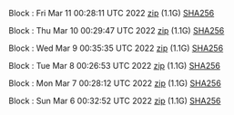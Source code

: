 Block [](https://testnet-insight.dashevo.org/insight/block/): Fri Mar 11 00:28:11 UTC 2022 [zip](https://dash-bootstrap.ams3.digitaloceanspaces.com/testnet/2022-03-11/bootstrap.dat.zip) (1.1G) [SHA256](https://dash-bootstrap.ams3.digitaloceanspaces.com/testnet/2022-03-11/sha256.txt)

Block [](https://testnet-insight.dashevo.org/insight/block/): Thu Mar 10 00:29:47 UTC 2022 [zip](https://dash-bootstrap.ams3.digitaloceanspaces.com/testnet/2022-03-10/bootstrap.dat.zip) (1.1G) [SHA256](https://dash-bootstrap.ams3.digitaloceanspaces.com/testnet/2022-03-10/sha256.txt)

Block [](https://testnet-insight.dashevo.org/insight/block/): Wed Mar  9 00:35:35 UTC 2022 [zip](https://dash-bootstrap.ams3.digitaloceanspaces.com/testnet/2022-03-09/bootstrap.dat.zip) (1.1G) [SHA256](https://dash-bootstrap.ams3.digitaloceanspaces.com/testnet/2022-03-09/sha256.txt)

Block [](https://testnet-insight.dashevo.org/insight/block/): Tue Mar  8 00:26:53 UTC 2022 [zip](https://dash-bootstrap.ams3.digitaloceanspaces.com/testnet/2022-03-08/bootstrap.dat.zip) (1.1G) [SHA256](https://dash-bootstrap.ams3.digitaloceanspaces.com/testnet/2022-03-08/sha256.txt)

Block [](https://testnet-insight.dashevo.org/insight/block/): Mon Mar  7 00:28:12 UTC 2022 [zip](https://dash-bootstrap.ams3.digitaloceanspaces.com/testnet/2022-03-07/bootstrap.dat.zip) (1.1G) [SHA256](https://dash-bootstrap.ams3.digitaloceanspaces.com/testnet/2022-03-07/sha256.txt)

Block [](https://testnet-insight.dashevo.org/insight/block/): Sun Mar  6 00:32:52 UTC 2022 [zip](https://dash-bootstrap.ams3.digitaloceanspaces.com/testnet/2022-03-06/bootstrap.dat.zip) (1.1G) [SHA256](https://dash-bootstrap.ams3.digitaloceanspaces.com/testnet/2022-03-06/sha256.txt)
